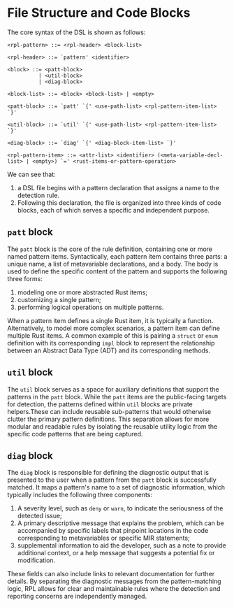 # File Structure and Code Blocks

The core syntax of the DSL is shown as follows:

```bnf
<rpl-pattern> ::= <rpl-header> <block-list>

<rpl-header> ::= `pattern' <identifier>

<block> ::= <patt-block>
          | <util-block>
          | <diag-block>

<block-list> ::= <block> <block-list> | <empty>

<patt-block> ::= `patt' `{' <use-path-list> <rpl-pattern-item-list> `}'

<util-block> ::= `util' `{' <use-path-list> <rpl-pattern-item-list> `}'

<diag-block> ::= `diag' `{' <diag-block-item-list> `}'

<rpl-pattern-item> ::= <attr-list> <identifier> (<meta-variable-decl-list> | <empty>) `=' <rust-items-or-pattern-operation>
```

We can see that:

1. a DSL file begins with a pattern declaration that assigns a name to the detection rule.
2. Following this declaration, the file is organized into three kinds of code blocks, each of which serves a specific and independent purpose.

## `patt` block

The `patt` block is the core of the rule definition, containing one or more named pattern items. Syntactically, each pattern item contains three parts: a unique name, a list of metavariable declarations, and a body. The body is used to define the specific content of the pattern and supports the following three forms:

1. modeling one or more abstracted Rust items;
2. customizing a single pattern;
3. performing logical operations on multiple patterns.

When a pattern item defines a single Rust item, it is typically a function. Alternatively, to model more complex scenarios, a pattern item can define multiple Rust items. A common example of this is pairing a `struct` or `enum` definition with its corresponding `impl` block to represent the relationship between an Abstract Data Type (ADT) and its corresponding methods.

## `util` block

The `util` block serves as a space for auxiliary definitions that support the patterns in the `patt` block. While the `patt` items are the public-facing targets for detection, the patterns defined within `util` blocks are private helpers.These can include reusable sub-patterns that would otherwise clutter the primary pattern definitions. This separation allows for more modular and readable rules by isolating the reusable utility logic from the specific code patterns that are being captured.

## `diag` block

The `diag` block is responsible for defining the diagnostic output that is presented to the user when a pattern from the `patt` block is successfully matched. It maps a pattern's name to a set of diagnostic information, which typically includes the following three components:

1. A severity level, such as `deny` or `warn`, to indicate the seriousness of the detected issue;
2. A primary descriptive message that explains the problem,
   which can be accompanied by specific labels that pinpoint locations in the code corresponding to metavariables or specific MIR statements;
3. supplemental information to aid the developer, such as a note to provide additional context, or a help message that suggests a potential fix or modification.

These fields can also include links to relevant documentation for further details. By separating the diagnostic messages from the pattern-matching logic, RPL allows for clear and maintainable rules where the detection and reporting concerns are independently managed.
